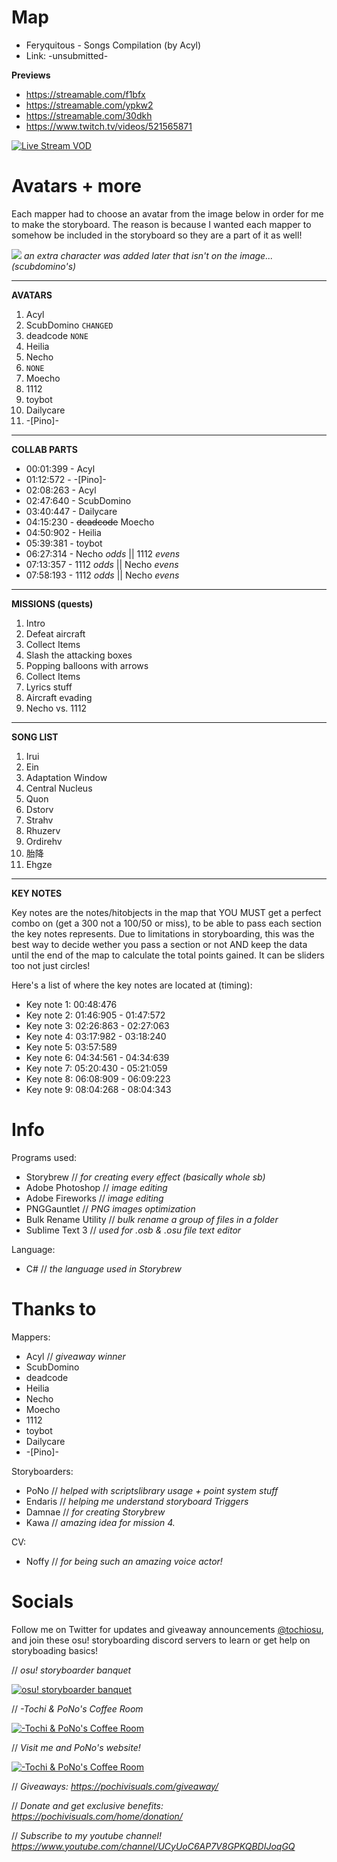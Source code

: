 # Map
- Feryquitous - Songs Compilation (by Acyl)
- Link: -unsubmitted-

**Previews**
- https://streamable.com/f1bfx
- https://streamable.com/ypkw2
- https://streamable.com/30dkh
- https://www.twitch.tv/videos/521565871

[![Live Stream VOD](https://i.imgur.com/fak8rDk.jpg "Live Stream VOD")](https://www.twitch.tv/videos/521565871 "Live Stream VOD")

# Avatars + more
Each mapper had to choose an avatar from the image below in order for me to make the storyboard. The reason is because I wanted each mapper to somehow be included in the storyboard so they are a part of it as well!

![](https://i.imgur.com/vmmgb4A.jpg)
*an extra character was added later that isn't on the image... (scubdomino's)*


------------


**AVATARS**

1. Acyl
2. ScubDomino `CHANGED`
3. deadcode `NONE`
4. Heilia
5. Necho
6. `NONE`
7. Moecho
8. 1112
9. toybot
10. Dailycare
11. -[Pino]-

------------


**COLLAB PARTS**

- 00:01:399 - Acyl
- 01:12:572 - -[Pino]-
- 02:08:263 - Acyl
- 02:47:640 - ScubDomino
- 03:40:447 - Dailycare
- 04:15:230 - ~~deadcode~~ Moecho
- 04:50:902 - Heilia
- 05:39:381 - toybot
- 06:27:314 - Necho *odds*  || 1112 *evens*
- 07:13:357 - 1112 *odds*  || Necho *evens*
- 07:58:193 - 1112 *odds*  || Necho *evens*

------------


**MISSIONS (quests)**

1. Intro
2. Defeat aircraft
3. Collect Items
4. Slash the attacking boxes
5. Popping balloons with arrows
6. Collect Items
7. Lyrics stuff
8. Aircraft evading
9. Necho vs. 1112

------------

**SONG LIST**

1. Irui
2. Ein
3. Adaptation Window
4. Central Nucleus
5. Quon
6. Dstorv
7. Strahv
8. Rhuzerv
9. Ordirehv
10. 胎降 
11. Ehgze

------------

**KEY NOTES**

Key notes are the notes/hitobjects in the map that YOU MUST get a perfect combo on (get a 300 not a 100/50 or miss), to be able to pass each section the key notes represents. Due to limitations in storyboarding, this was the best way to decide wether you pass a section or not AND keep the data until the end of the map to calculate the total points gained. It can be sliders too not just circles!

Here's a list of where the key notes are located at (timing):
- Key note 1: 00:48:476
- Key note 2: 01:46:905 - 01:47:572
- Key note 3: 02:26:863 - 02:27:063
- Key note 4: 03:17:982 - 03:18:240
- Key note 5: 03:57:589
- Key note 6: 04:34:561 - 04:34:639
- Key note 7: 05:20:430 - 05:21:059
- Key note 8: 06:08:909 - 06:09:223
- Key note 9: 08:04:268 - 08:04:343


# Info
Programs used:
- Storybrew // *for creating every effect (basically whole sb)*
- Adobe Photoshop // *image editing*
- Adobe Fireworks // *image editing*
- PNGGauntlet // *PNG images optimization*
- Bulk Rename Utility // *bulk rename a group of files in a folder*
- Sublime Text 3 // *used for .osb & .osu file text editor*

Language:
- C# // *the language used in Storybrew*

# Thanks to
Mappers:
- Acyl // *giveaway winner*
- ScubDomino
- deadcode
- Heilia
- Necho
- Moecho
- 1112
- toybot
- Dailycare
- -[Pino]-

Storyboarders:
- PoNo // *helped with scriptslibrary usage + point system stuff*
- Endaris // *helping me understand storyboard Triggers*
- Damnae // *for creating Storybrew*
- Kawa // *amazing idea for mission 4.*

CV:
- Noffy // *for being such an amazing voice actor!*

# Socials
Follow me on Twitter for updates and giveaway announcements [@tochiosu](https://twitter.com/TochiOsu "@tochiosu"), and join these osu! storyboarding discord servers to learn or get help on storyboading basics!

// *osu! storyboarder banquet*

[![osu! storyboarder banquet](https://cdn.discordapp.com/icons/203050773645492224/18918f6e14a100739cd135f9e752ae1e.webp "osu! storyboarder banquet")](https://discord.gg/B8NX7YW "osu! storyboarder banquet")

// *-Tochi & PoNo's Coffee Room*

[![-Tochi & PoNo's Coffee Room](https://cdn.discordapp.com/icons/501887495445807135/e6d74c7e94b27819f21b14acc05dae92.webp "-Tochi & PoNo's Coffee Room")](https://discord.gg/QZjD3yb "-Tochi & PoNo's Coffee Room")

// *Visit me and PoNo's website!*

[![-Tochi & PoNo's Coffee Room](https://i.imgur.com/KUfhZWf.png "-Tochi & PoNo's Coffee Room")](https://pochivisuals.com/ "-Tochi & PoNo's Coffee Room")

// *Giveaways:
https://pochivisuals.com/giveaway/*

// *Donate and get exclusive benefits:
https://pochivisuals.com/home/donation/*

// *Subscribe to my youtube channel!
https://www.youtube.com/channel/UCyUoC6AP7V8GPKQBDIJoqGQ*
